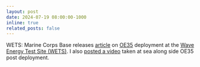 ```yaml
---
layout: post
date: 2024-07-19 08:00:00-1000
inline: true
related_posts: false
---
```

WETS: Marine Corps Base releases [article](https://www.dvidshub.net/news/477291/harnessing-ocean-wave-energy-converter-deployed-mcbh) on [OE35](https://oceanenergy.ie/oe35/) deployment at the [Wave Energy Test Site (WETS)](https://www.hnei.hawaii.edu/wp-content/uploads/Research-Support-to-WETS.pdf). I also [posted a video](https://vimeo.com/994581598) taken at sea along side OE35 post deployment.

